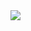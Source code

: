 <a>
  <img src="https://cdn.discordapp.com/attachments/758680334698414081/867818451287801925/Screenshot_26.png">
</a>
